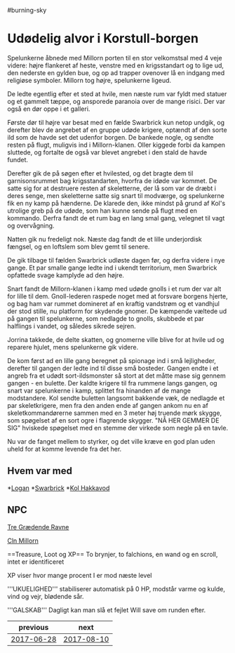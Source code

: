 #burning-sky

# Udødelig alvor i Korstull-borgen 

Spelunkerne åbnede med Millorn porten til en stor velkomstsal med 4 veje videre: højre flankeret af heste, venstre med en krigsstandart og to lige ud, den nederste en gylden bue, og op ad trapper ovenover lå en  indgang med religiøse symboler. Millorn tog højre, spelunkerne ligeud. 

De ledte egentlig efter et sted at hvile, men næste rum var fyldt med statuer og et gammelt tæppe, og ansporede paranoia over de mange risici. Der var også en dør oppe i et galleri. 

Første dør til højre var besat med en fælde Swarbrick kun netop undgik, og derefter blev de angrebet af en gruppe udøde krigere, optændt af den sorte ild som de havde set det udenfor borgen. De bankede nogle, og sendte resten på flugt, muligvis ind i Millorn-klanen. Oller kiggede forbi da kampen sluttede, og fortalte de også var blevet angrebet i den stald de havde fundet. 

Derefter gik de på søgen efter et hvilested, og det bragte dem til garnisonsrummet bag krigsstandarten, hvorfra de idøde var kommet. De satte sig for at destruere resten af skeletterne, der lå som var de dræbt i deres senge, men skeletterne satte sig snart til modværge, og spelunkerne fik en ny kamp på hænderne. De klarede den, ikke mindst på grund af Kol's utrolige greb på de udøde, som han kunne sende på flugt med en kommando. Derfra fandt de et rum bag en lang smal gang, velegnet til vagt og overvågning. 

Natten gik nu fredeligt nok. Næste dag fandt de et lille underjordisk fængsel, og en loftslem som blev gemt til senere. 

De gik tilbage til fælden Swarbrick udløste dagen før, og derfra videre i nye gange. Et par smalle gange ledte ind i ukendt territorium, men Swarbrick opfattede svage kamplyde ad den højre. 

Snart fandt de Millorn-klanen i kamp med udøde gnolls i et rum der var alt for lille til dem. Gnoll-lederen raspede noget med at forsvare borgens hjerte, og bag ham var rummet domineret af en kraftig vandstrøm og et vandhjul der stod stille, nu platform for skydende gnomer. De kæmpende væltede ud på gangen til spelunkerne, som nedlagde to gnolls, skubbede et par halflings i vandet, og således sikrede sejren. 

Jorrina takkede, de delte skatten, og gnomerne ville blive for at hvile ud og reparere hjulet, mens spelunkerne gik videre. 

De kom først ad en lille gang beregnet på spionage ind i små lejligheder, derefter til gangen der ledte ind til disse små bosteder. Gangen endte i et angreb fra et udødt sort-ildsmonster så stort at det måtte mase sig gennem gangen - en bulette. Der kaldte krigere til fra rummene langs gangen, og snart var spelunkerne i kamp, splittet fra hinanden af de mange modstandere. Kol sendte buletten langsomt bakkende væk, de nedlagde et par skeletkrigere, men fra den anden ende af gangen ankom nu en af skeletkommandørerne sammen med en 3 meter høj truende mørk skygge, som spøgelset af en sort ogre i flagrende skygger. "NÅ HER GEMMER DE SIG" hviskede spøgelset med en stemme der virkede som negle på en tavle. 

Nu var de fanget mellem to styrker, og det ville kræve en god plan uden uheld for at komme levende fra det her.



## Hvem var med

*[Logan](./Logan.md)
*[Swarbrick](./Swarbrick%20Everwood.md)
*[Kol Hakkavod](./Kol%20Hakkavod.md)



## NPC
[Tre Grædende Ravne](./Tre%20Grædende%20Ravne.md)

[Cln Millorn](./Cln%20Millorn.md)

==Treasure, Loot og XP==
To brynjer, to falchions, en wand og en scroll, intet er identificeret





XP viser hvor mange procent I er mod næste level

'''UKUELIGHED''' stabiliserer automatisk på 0 HP, modstår varme og kulde, vind og vejr, blødende sår.

'''GALSKAB''' Dagligt kan man slå et fejlet Will save om runden efter.

| previous | next |
| --- | --- |
| [2017-06-28](./2017-06-28.md) | [2017-08-10](./2017-08-10.md) |
